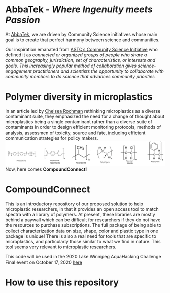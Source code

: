 # AbbaTek - *Where Ingenuity meets Passion*
At [AbbaTek](https://abbatekgroup.com/), we are driven by Community Science initiatives whose main goal is to create that perfect harmony between science and communities. 

Our inspiration emanated from [ASTC’s Community Science Initiative](https://www.astc.org/impact-initiatives/astcs-community-science-initiative/) who defined it as *connected or organized groups of people who share a common geography, jurisdiction, set of characteristics, or interests and goals. This increasingly popular method of collaboration gives science-engagement practitioners and scientists the opportunity to collaborate with community members to do science that advances community priorities* 

# Polymer diversity in microplastics 
In an article led by [Chelsea Rochman](https://doi.org/10.1002/etc.4371) rethinking microplastics as a diverse contaminant suite, they emphasized the need for a change of thought about microplastics being a single contaminant rather than a diverse suite of contaminants in order to design efficient monitoring protocols, methods of analysis, assessmen of toxicity, source and fate, including efficient communication strategies for policy makers. 
[![polymer diversity](img/polymer_diversity.png)](https://github.com/arreyves/CompoundConnect/tree/master/img/polymer_diversity.png)
Now, here comes **CompoundConnect!** 

# CompoundConnect
This is an introductory repository of our proposed solution to help microplastic researchers, in that it provides an open access tool to match spectra with a library of polymers. At present, these libraries are mostly behind a paywall which can be difficult for researchers if they do not have the resources to purchase subscriptions.
The full package of being able to collect characterization data on size, shape, color and plastic type in one package is unique! There is also a real need for tools that are specific to microplastics, and particularly those similar to what we find in nature. This tool seems very relevant to microplastic researchers.

This code will be used in the 2020 Lake Winnipeg AquaHacking Challenge Final event on October 17, 2020 [here](https://aquahacking.com/en/2020-winnipeg/)

# How to use this repository
